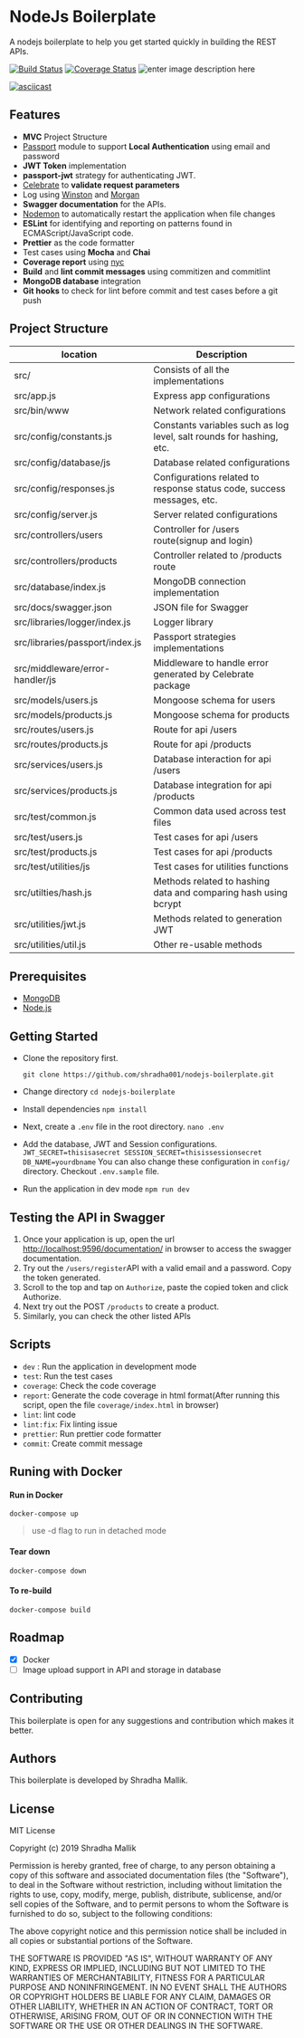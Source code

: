 # NodeJs Boilerplate

A nodejs boilerplate to help you get started quickly in building the REST APIs.

[![Build Status](https://travis-ci.org/shradha001/nodejs-boilerplate.svg?branch=master)](https://travis-ci.org/shradha001/nodejs-boilerplate) [![Coverage Status](https://coveralls.io/repos/github/shradha001/nodejs-boilerplate/badge.svg?branch=master)](https://coveralls.io/github/shradha001/nodejs-boilerplate?branch=master) ![enter image description here](https://david-dm.org/shradha001/nodejs-boilerplate.svg)

[![asciicast](https://asciinema.org/a/XdlJ93Y92xDm1anhaDBp5y1yQ.svg)](https://asciinema.org/a/XdlJ93Y92xDm1anhaDBp5y1yQ?ahttps://david-dm.org/shradha001/nodejs-boilerplate.svg?autoplay=1)

## Features

 

 - **MVC** Project Structure
 -  [Passport](https://www.npmjs.com/package/passport) module to support **Local Authentication** using email and password
 -  **JWT Token** implementation
 - **passport-jwt** strategy for authenticating JWT.
 - [Celebrate](https://www.npmjs.com/package/celebrate) to **validate request parameters**
 - Log using [Winston](https://www.npmjs.com/package/winston) and [Morgan](https://www.npmjs.com/package/morgan)
 - **Swagger documentation** for the APIs.
 - [Nodemon](https://www.npmjs.com/package/nodemon) to automatically restart the application when file changes
 - **ESLint**  for identifying and reporting on patterns found in ECMAScript/JavaScript code.
 - **Prettier** as the code formatter
 - Test cases using **Mocha** and **Chai**
 - **Coverage report** using [nyc](https://www.npmjs.com/package/nyc) 
 - **Build** and **lint commit messages** using commitizen and commitlint
 - **MongoDB database** integration
 - **Git hooks** to check for lint before commit and test cases before a git push

## Project Structure
|location|Description  |
|--|--|
| src/ |Consists of all the implementations  |
|src/app.js|Express app configurations|
|src/bin/www|Network related configurations|
|src/config/constants.js|Constants variables such as  log level, salt rounds for hashing, etc.|
|src/config/database/js|Database related configurations|
|src/config/responses.js|Configurations related to response status code, success messages, etc.|
|src/config/server.js|Server related configurations|
|src/controllers/users|Controller for /users route(signup and login)|
|src/controllers/products|Controller related to /products route|
|src/database/index.js|MongoDB connection implementation|
|src/docs/swagger.json|JSON file for Swagger|
|src/libraries/logger/index.js|Logger library|
|src/libraries/passport/index.js|Passport strategies implementations|
|src/middleware/error-handler/js|Middleware to handle error generated by Celebrate package|
|src/models/users.js|Mongoose schema for users|
|src/models/products.js|Mongoose schema for products|
|src/routes/users.js|Route for api /users|
|src/routes/products.js|Route for api /products|
|src/services/users.js|Database interaction for api /users|
|src/services/products.js|Database integration for api /products|
|src/test/common.js|Common data used across test files|
|src/test/users.js|Test cases for api /users|
|src/test/products.js|Test cases for api /products|
|src/test/utilities/js|Test cases for utilities functions|
|src/utilties/hash.js|Methods related to hashing data and comparing hash using bcrypt|
|src/utilities/jwt.js|Methods related to generation JWT|
|src/utilities/util.js|Other re-usable methods|

## Prerequisites
-   [MongoDB](https://www.mongodb.com/download-center/community)
-   [Node.js](https://nodejs.org/en/download/) 
 
 ## Getting Started
 - Clone the repository first.
 
       git clone https://github.com/shradha001/nodejs-boilerplate.git
- Change directory
`cd nodejs-boilerplate`

- Install dependencies
`npm install`

- Next, create a `.env` file in the root directory.
`nano .env`

- Add the database, JWT and Session configurations.
`JWT_SECRET=thisisasecret
SESSION_SECRET=thisissessionsecret
DB_NAME=yourdbname`
You can also change these configuration in `config/` directory. Checkout `.env.sample` file.

- Run the application in dev mode
`npm run dev`

## Testing the API in Swagger

 1. Once your application is up, open the url [http://localhost:9596/documentation/](http://localhost:9596/documentation/) in browser to access the swagger documentation. 
 2. Try out the `/users/register`API with a valid email and a password. Copy the token generated.
 3. Scroll to the top and tap on `Authorize`, paste the copied token and click Authorize.
 4. Next try out the POST `/products` to create a product.
 5. Similarly, you can check the other listed APIs

## Scripts
-  `dev` : Run the application in development mode
- `test`: Run the test cases
- `coverage`: Check the code coverage
- `report`: Generate the code coverage in html format(After running this script, open the file `coverage/index.html` in browser)
- `lint`: lint code
- `lint:fix`: Fix linting issue
- `prettier`: Run prettier code formatter
- `commit`: Create commit message

## Runing with Docker

####  Run in Docker
`docker-compose up`

> use -d flag to run in detached mode

#### Tear down
`docker-compose down`

#### To re-build
`docker-compose build`
  
  
  ## Roadmap

 - [x] Docker
 - [ ] Image upload support in API and storage in database

##  Contributing

This boilerplate is open for any suggestions and contribution which makes it better.

## Authors
This boilerplate is developed by Shradha Mallik.

## License

MIT License

Copyright (c) 2019 Shradha Mallik

Permission is hereby granted, free of charge, to any person obtaining a copy
of this software and associated documentation files (the "Software"), to deal
in the Software without restriction, including without limitation the rights
to use, copy, modify, merge, publish, distribute, sublicense, and/or sell
copies of the Software, and to permit persons to whom the Software is
furnished to do so, subject to the following conditions:

The above copyright notice and this permission notice shall be included in all
copies or substantial portions of the Software.

THE SOFTWARE IS PROVIDED "AS IS", WITHOUT WARRANTY OF ANY KIND, EXPRESS OR
IMPLIED, INCLUDING BUT NOT LIMITED TO THE WARRANTIES OF MERCHANTABILITY,
FITNESS FOR A PARTICULAR PURPOSE AND NONINFRINGEMENT. IN NO EVENT SHALL THE
AUTHORS OR COPYRIGHT HOLDERS BE LIABLE FOR ANY CLAIM, DAMAGES OR OTHER
LIABILITY, WHETHER IN AN ACTION OF CONTRACT, TORT OR OTHERWISE, ARISING FROM,
OUT OF OR IN CONNECTION WITH THE SOFTWARE OR THE USE OR OTHER DEALINGS IN THE
SOFTWARE.



    
    
    

